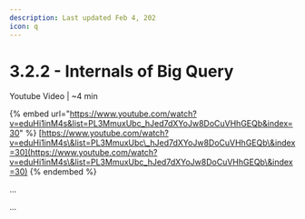 ```yaml
---
description: Last updated Feb 4, 202
icon: q
---
```


# 3.2.2 - Internals of Big Query

Youtube Video | \~4 min

{% embed url="https://www.youtube.com/watch?v=eduHi1inM4s&list=PL3MmuxUbc_hJed7dXYoJw8DoCuVHhGEQb&index=30" %}
[https://www.youtube.com/watch?v=eduHi1inM4s\&list=PL3MmuxUbc\_hJed7dXYoJw8DoCuVHhGEQb\&index=30](https://www.youtube.com/watch?v=eduHi1inM4s\&list=PL3MmuxUbc_hJed7dXYoJw8DoCuVHhGEQb\&index=30)
{% endembed %}

...

...

